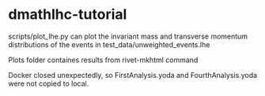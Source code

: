# dmathlhc-tutorial

scripts/plot_lhe.py can plot the invariant mass and transverse momentum distributions of the events in test_data/unweighted_events.lhe

Plots folder containes results from rivet-mkhtml command

Docker closed unexpectedly, so FirstAnalysis.yoda and FourthAnalysis.yoda were not copied to local.
